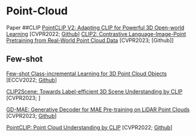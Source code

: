 # Point-Cloud
Paper
##CLIP
[PointCLIP V2: Adapting CLIP for Powerful 3D Open-world Learning](https://arxiv.org/abs/2211.11682) [CVPR2022; [Github](https://github.com/yangyangyang127/PointCLIP_V2)]
[CLIP2: Contrastive Language-Image-Point Pretraining from Real-World Point Cloud Data](https://arxiv.org/abs/2303.12417) [CVPR2023; [Github]]
## Few-shot


[Few-shot Class-incremental Learning for 3D Point Cloud Objects](https://doi.org/10.48550/arXiv.2205.15225) [ECCV2022; [Github](https://github.com/townim-faisal/FSCIL-3D)]

[CLIP2Scene: Towards Label-efficient 3D Scene Understanding by CLIP](https://arxiv.org/pdf/2301.04926v1.pdf) [CVPR2023; ]

[GD-MAE: Generative Decoder for MAE Pre-training on LiDAR Point Clouds](https://arxiv.org/pdf/2212.03010.pdf) [CVPR2023; [Github](https://github.com/Nightmare-n/GD-MAE)]

[PointCLIP: Point Cloud Understanding by CLIP](https://arxiv.org/abs/2112.02413) [CVPR2022; [Github](https://github.com/ZrrSkywalker/PointCLIP)]

